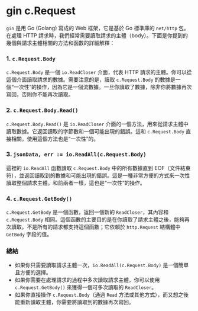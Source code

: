 # gin c.Request

`gin` 是用 Go (Golang) 寫成的 Web 框架，它是基於 Go 標準庫的 `net/http` 包。在處理 HTTP 請求時，我們經常需要讀取請求的主體（body）。下面是你提到的幾個與請求主體相關的方法和函數的詳細解釋：

### 1. `c.Request.Body`
`c.Request.Body` 是一個 `io.ReadCloser` 介面，代表 HTTP 請求的主體。你可以從這個介面讀取請求的數據。需要注意的是，讀取 `c.Request.Body` 的數據是一個“一次性”的操作，因為它是一個流數據。一旦你讀取了數據，除非你將數據再次寫回，否則你不能再次讀取。

### 2. `c.Request.Body.Read()`
`c.Request.Body.Read()` 是 `io.ReadCloser` 介面的一個方法，用來從請求主體中讀取數據。它返回讀取的字節數和一個可能出現的錯誤。這和 `c.Request.Body` 直接相關，使用這個方法也是“一次性”的。

### 3. `jsonData, err := io.ReadAll(c.Request.Body)`
這裡的 `io.ReadAll` 函數讀取 `c.Request.Body` 中的所有數據直到 EOF（文件結束符），並返回讀取到的數據和可能出現的錯誤。這是一種非常方便的方式來一次性讀取整個請求主體。和前兩者一樣，這也是“一次性”的操作。

### 4. `c.Request.GetBody()`
`c.Request.GetBody` 是一個函數，返回一個新的 `ReadCloser`，其內容和 `c.Request.Body` 相同。這個函數的主要目的是在你讀取了請求主體之後，能夠再次讀取。不是所有的請求都支持這個函數；它依賴於 `http.Request` 結構體中 `GetBody` 字段的值。

### 總結
- 如果你只需要讀取請求主體一次，`io.ReadAll(c.Request.Body)` 是一個簡單且方便的選擇。
- 如果你需要在處理請求的過程中多次讀取請求主體，你可以使用 `c.Request.GetBody()` 來獲得一個可多次讀取的 `ReadCloser`。
- 如果你直接操作 `c.Request.Body`（通過 `Read` 方法或其他方式），而又想之後能重新讀取主體，你需要將讀取到的數據再次寫回。
